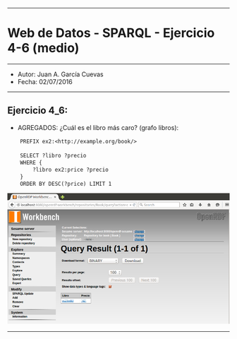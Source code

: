 ***
# Web de Datos - SPARQL - Ejercicio 4-6 (medio)
***
- Autor: Juan A. García Cuevas
- Fecha: 02/07/2016

***

## Ejercicio 4_6:

- AGREGADOS: ¿Cuál es el libro más caro? (grafo libros):

```sparql
    PREFIX ex2:<http://example.org/book/>

    SELECT ?libro ?precio
    WHERE {
        ?libro ex2:price ?precio
    }
    ORDER BY DESC(?price) LIMIT 1
```

![Resultado ejercicio 4_6](images/ResultadoEjercicio4_6.png)

***


